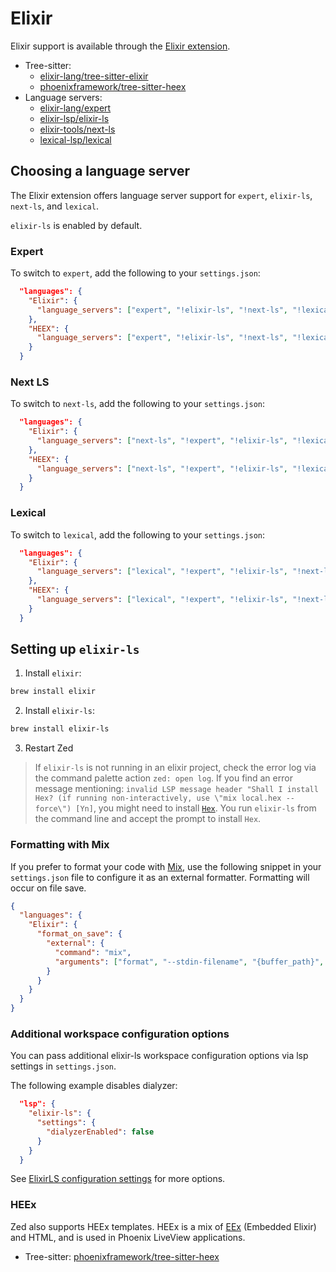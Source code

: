 # Elixir

Elixir support is available through the [Elixir extension](https://github.com/zed-extensions/elixir).

- Tree-sitter:
  - [elixir-lang/tree-sitter-elixir](https://github.com/elixir-lang/tree-sitter-elixir)
  - [phoenixframework/tree-sitter-heex](https://github.com/phoenixframework/tree-sitter-heex)
- Language servers:
  - [elixir-lang/expert](https://github.com/elixir-lang/expert)
  - [elixir-lsp/elixir-ls](https://github.com/elixir-lsp/elixir-ls)
  - [elixir-tools/next-ls](https://github.com/elixir-tools/next-ls)
  - [lexical-lsp/lexical](https://github.com/lexical-lsp/lexical)

## Choosing a language server

The Elixir extension offers language server support for `expert`, `elixir-ls`, `next-ls`, and `lexical`.

`elixir-ls` is enabled by default.

### Expert

To switch to `expert`, add the following to your `settings.json`:

```json
  "languages": {
    "Elixir": {
      "language_servers": ["expert", "!elixir-ls", "!next-ls", "!lexical", "..."]
    },
    "HEEX": {
      "language_servers": ["expert", "!elixir-ls", "!next-ls", "!lexical", "..."]
    }
  }
```

### Next LS

To switch to `next-ls`, add the following to your `settings.json`:

```json
  "languages": {
    "Elixir": {
      "language_servers": ["next-ls", "!expert", "!elixir-ls", "!lexical", "..."]
    },
    "HEEX": {
      "language_servers": ["next-ls", "!expert", "!elixir-ls", "!lexical", "..."]
    }
  }
```

### Lexical

To switch to `lexical`, add the following to your `settings.json`:

```json
  "languages": {
    "Elixir": {
      "language_servers": ["lexical", "!expert", "!elixir-ls", "!next-ls", "..."]
    },
    "HEEX": {
      "language_servers": ["lexical", "!expert", "!elixir-ls", "!next-ls", "..."]
    }
  }
```

## Setting up `elixir-ls`

1. Install `elixir`:

```sh
brew install elixir
```

2. Install `elixir-ls`:

```sh
brew install elixir-ls
```

3. Restart Zed

> If `elixir-ls` is not running in an elixir project, check the error log via the command palette action `zed: open log`. If you find an error message mentioning: `invalid LSP message header "Shall I install Hex? (if running non-interactively, use \"mix local.hex --force\") [Yn]`, you might need to install [`Hex`](https://hex.pm). You run `elixir-ls` from the command line and accept the prompt to install `Hex`.

### Formatting with Mix

If you prefer to format your code with [Mix](https://hexdocs.pm/mix/Mix.html), use the following snippet in your `settings.json` file to configure it as an external formatter. Formatting will occur on file save.

```json
{
  "languages": {
    "Elixir": {
      "format_on_save": {
        "external": {
          "command": "mix",
          "arguments": ["format", "--stdin-filename", "{buffer_path}", "-"]
        }
      }
    }
  }
}
```

### Additional workspace configuration options

You can pass additional elixir-ls workspace configuration options via lsp settings in `settings.json`.

The following example disables dialyzer:

```json
  "lsp": {
    "elixir-ls": {
      "settings": {
        "dialyzerEnabled": false
      }
    }
  }
```

See [ElixirLS configuration settings](https://github.com/elixir-lsp/elixir-ls#elixirls-configuration-settings) for more options.

### HEEx

Zed also supports HEEx templates. HEEx is a mix of [EEx](https://hexdocs.pm/eex/1.12.3/EEx.html) (Embedded Elixir) and HTML, and is used in Phoenix LiveView applications.

- Tree-sitter: [phoenixframework/tree-sitter-heex](https://github.com/phoenixframework/tree-sitter-heex)
